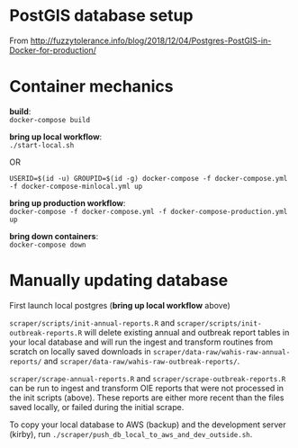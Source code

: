 # PostGIS database setup

From http://fuzzytolerance.info/blog/2018/12/04/Postgres-PostGIS-in-Docker-for-production/

# Container mechanics

**build**:  
`docker-compose build`

**bring up local workflow**:  
`./start-local.sh`

OR

`USERID=$(id -u) GROUPID=$(id -g) docker-compose -f docker-compose.yml -f docker-compose-minlocal.yml up`

**bring up production workflow**:  
`docker-compose -f docker-compose.yml -f docker-compose-production.yml up`

**bring down containers**:  
`docker-compose down`

# Manually updating database

First launch local postgres (**bring up local workflow** above)

`scraper/scripts/init-annual-reports.R` and `scraper/scripts/init-outbreak-reports.R` will delete existing annual and outbreak report tables in your local database and will run the ingest and transform routines from scratch on locally saved downloads in `scraper/data-raw/wahis-raw-annual-reports/` and  `scraper/data-raw/wahis-raw-outbreak-reports/`.

`scraper/scrape-annual-reports.R` and `scraper/scrape-outbreak-reports.R` can be run to ingest and transform OIE reports that were not processed in the init scripts (above). These reports are either more recent than the files saved locally, or failed during the initial scrape.

To copy your local database to AWS (backup) and the development server (kirby), run `./scraper/push_db_local_to_aws_and_dev_outside.sh`.
